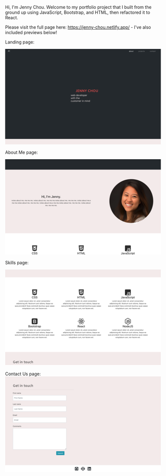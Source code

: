 Hi, I'm Jenny Chou. Welcome to my portfolio project that I built from the ground up using JavaScript, Bootstrap, and HTML, then refactored it to React. 

Please visit the full page here: https://jenny-chou.netlify.app/ - I've also included previews below!

Landing page:
<div style="text-align:center">
  <img width="750" alt="homepage" src="https://github.com/codecaviette/jenny-chou-portfolio/blob/master/public/img/landing_page.png">
</div>


About Me page:
<div style="text-align:center">
  <img width="750" alt="aboutme" src="https://github.com/codecaviette/jenny-chou-portfolio/blob/master/public/img/jenny.png">
</div>


Skills page:
<div style="text-align:center">
  <img width="750" alt="skills" src="https://github.com/codecaviette/jenny-chou-portfolio/blob/master/public/img/skills.png">
</div>

</br>
Contact Us page:
<div style="text-align:center">
  <img width="750" alt="contactus" src="https://github.com/codecaviette/jenny-chou-portfolio/blob/master/public/img/get_in_touch.png">
</div>
